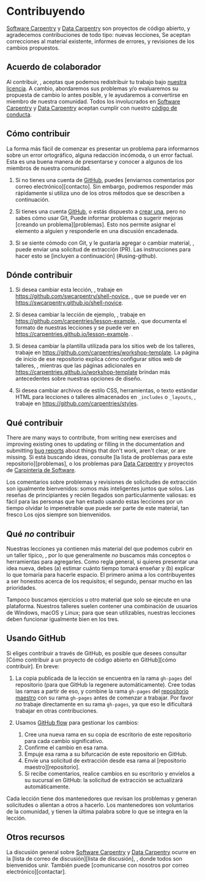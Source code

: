 # Contribuyendo

[Software Carpentry][swc-site] y [Data Carpentry][dc-site] son proyectos de código abierto,
y agradecemos contribuciones de todo tipo:
nuevas lecciones,
Se aceptan correcciones al material existente,
informes de errores,
y revisiones de los cambios propuestos.

## Acuerdo de colaborador

Al contribuir,
, aceptas que podemos redistribuir tu trabajo bajo [nuestra licencia](LICENSE.md).
A cambio,
abordaremos sus problemas y/o evaluaremos su propuesta de cambio lo antes posible,
y le ayudaremos a convertirse en miembro de nuestra comunidad.
Todos los involucrados en [Software Carpentry][swc-site] y [Data Carpentry][dc-site]
aceptan cumplir con nuestro [código de conducta](CONDUCT.md).

## Cómo contribuir

La forma más fácil de comenzar es presentar un problema
para informarnos sobre un error ortográfico,
alguna redacción incómoda,
o un error factual.
Esta es una buena manera de presentarse
y conocer a algunos de los miembros de nuestra comunidad.

1. Si no tienes una cuenta de [GitHub][github],
    puedes \[enviarnos comentarios por correo electrónico]\[contacto].
    Sin embargo,
    podremos responder más rápidamente si utiliza uno de los otros métodos que se describen a continuación.

2. Si tienes una cuenta [GitHub][github],
    o estás dispuesto a [crear una][github-join],
    pero no sabes cómo usar Git,
    Puede informar problemas o sugerir mejoras \[creando un problema]\[problemas].
    Esto nos permite asignar el elemento a alguien
    y responderle en una discusión encadenada.

3. Si se siente cómodo con Git,
    y le gustaría agregar o cambiar material,
    , puede enviar una solicitud de extracción (PR).
    Las instrucciones para hacer esto se [incluyen a continuación] (#using-github).

## Dónde contribuir

1. Si desea cambiar esta lección,
    , trabaje en <https://github.com/swcarpentry/shell-novice>,
    , que se puede ver en <https://swcarpentry.github.io/shell-novice>.

2. Si desea cambiar la lección de ejemplo,
    , trabaje en <https://github.com/carpentries/lesson-example>,
    , que documenta el formato de nuestras lecciones
    y se puede ver en <https://carpentries.github.io/lesson-example>. .

3. Si desea cambiar la plantilla utilizada para los sitios web de los talleres,
    trabaje en <https://github.com/carpentries/workshop-template>.
    La página de inicio de ese repositorio explica cómo configurar sitios web de talleres,
    , mientras que las páginas adicionales en <https://carpentries.github.io/workshop-template>
    brindan más antecedentes sobre nuestras opciones de diseño.

4. Si desea cambiar archivos de estilo CSS, herramientas,
    o texto estándar HTML para lecciones o talleres almacenados en `_includes` o `_layouts`,
    , trabaje en <https://github.com/carpentries/styles>.

## Qué contribuir

There are many ways to contribute,
from writing new exercises and improving existing ones
to updating or filling in the documentation
and submitting [bug reports][issues]
about things that don't work, aren't clear, or are missing.
Si está buscando ideas,
consulte \[la lista de problemas para este repositorio]\[problemas],
o los problemas para [Data Carpentry][dc-issues]
y proyectos de [Carpintería de Software][swc-issues].

Los comentarios sobre problemas y revisiones de solicitudes de extracción son igualmente bienvenidos:
somos más inteligentes juntos que solos.
Las reseñas de principiantes y recién llegados son particularmente valiosas:
es fácil para las personas que han estado usando estas lecciones por un tiempo
olvidar lo impenetrable que puede ser parte de este material,
tan fresco Los ojos siempre son bienvenidos.

## Qué _no_ contribuir

Nuestras lecciones ya contienen más material del que podemos cubrir en un taller típico,
, por lo que generalmente _no_ buscamos más conceptos o herramientas para agregarles.
Como regla general,
si quieres presentar una idea nueva,
debes (a) estimar cuánto tiempo tomará enseñar
y (b) explicar lo que tomaría para hacerle espacio.
El primero anima a los contribuyentes a ser honestos acerca de los requisitos;
el segundo, pensar mucho en las prioridades.

Tampoco buscamos ejercicios u otro material que solo se ejecute en una plataforma.
Nuestros talleres suelen contener una combinación de usuarios de Windows, macOS y Linux;
para que sean utilizables,
nuestras lecciones deben funcionar igualmente bien en los tres.

## Usando GitHub

Si eliges contribuir a través de GitHub,
es posible que desees consultar
\[Cómo contribuir a un proyecto de código abierto en GitHub]\[cómo contribuir].
En breve:

1. La copia publicada de la lección se encuentra en la rama `gh-pages` del repositorio
    (para que GitHub la regenere automáticamente).
    Cree todas las ramas a partir de eso,
    y combine la rama `gh-pages` del [repositorio maestro][repo] con su rama `gh-pages`
    antes de comenzar a trabajar.
    Por favor _no_ trabaje directamente en su rama `gh-pages`,
    ya que eso le dificultará trabajar en otras contribuciones.

2. Usamos [GitHub flow][github-flow] para gestionar los cambios:
    1. Cree una nueva rama en su copia de escritorio de este repositorio para cada cambio significativo.
    2. Confirme el cambio en esa rama.
    3. Empuje esa rama a su bifurcación de este repositorio en GitHub.
    4. Envíe una solicitud de extracción desde esa rama al \[repositorio maestro]\[repositorio].
    5. Si recibe comentarios,
        realice cambios en su escritorio y envíelos a su sucursal en GitHub:
        la solicitud de extracción se actualizará automáticamente.

Cada lección tiene dos mantenedores que revisan los problemas y generan solicitudes
o alientan a otros a hacerlo.
Los mantenedores son voluntarios de la comunidad,
y tienen la última palabra sobre lo que se integra en la lección.

## Otros recursos

La discusión general sobre [Software Carpentry][swc-site] y [Data Carpentry][dc-site]
ocurre en la \[lista de correo de discusión]\[lista de discusión],
, donde todos son bienvenidos unir.
También puede \[comunicarse con nosotros por correo electrónico]\[contactar].

[contact]: <correo a:admin@software-carpentry.org>
[dc-issues]: <https://github.com/issues?q=user%3Acarpintería de datos>
[dc-lessons]: http://datacarpentry.org/lessons/
[dc-site]: http://datacarpentry.org/
[discuss-list]: http://lists.software-carpentry.org/listinfo/discuss
[github]: http://github.com
[github-flow]: https://guides.github.com/introduction/flow/
[github-join]: https://github.com/join
[how-contribute]: https://egghead.io/series/how-to-contribute-to-an-open-source-project-on-github
[issues]: https://github.com/swcarpentry/shell-novice/issues/
[repo]: https://github.com/swcarpentry/shell-novice/
[swc-issues]: https://github.com/issues?q=user%3Aswcarpentry
[swc-lessons]: http://software-carpentry.org/lessons/
[swc-site]: http://software-carpentry.org/

